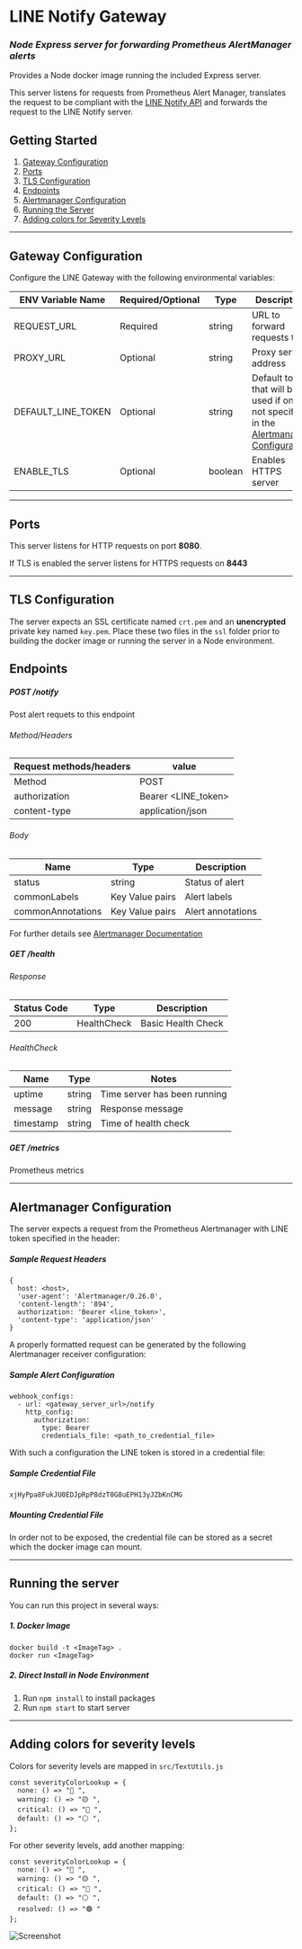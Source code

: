 # LINE Notify Gateway

### _Node Express server for forwarding Prometheus AlertManager alerts_

Provides a Node docker image running the included Express server.

This server listens for requests from Prometheus Alert Manager, translates the request to be compliant with the [LINE Notify API](https://notify-bot.line.me/doc/en/) and forwards the request to the LINE Notify server.

## Getting Started

1. [Gateway Configuration](#gateway-configuration)
2. [Ports](#ports)
3. [TLS Configuration](#tls-configuration)
4. [Endpoints](#endpoints)
5. [Alertmanager Configuration](#alertmanager-configuration)
6. [Running the Server](#running-the-server)
7. [Adding colors for Severity Levels](#adding-colors-for-severity-levels)

---

## Gateway Configuration

Configure the LINE Gateway with the following environmental variables:

| ENV Variable Name  | Required/Optional | Type    | Description                                                                                                              |
| ------------------ | ----------------- | ------- | ------------------------------------------------------------------------------------------------------------------------ |
| REQUEST_URL        | Required          | string  | URL to forward requests to                                                                                               |
| PROXY_URL          | Optional          | string  | Proxy server address                                                                                                     |
| DEFAULT_LINE_TOKEN | Optional          | string  | Default token that will be used if one is not specified in the [Alertmanager Configuration](#alertmanager-configuration) |
| ENABLE_TLS         | Optional          | boolean | Enables HTTPS server                                                                                                     |

---

## Ports

This server listens for HTTP requests on port **8080**.

If TLS is enabled the server listens for HTTPS requests on **8443**

---

## TLS Configuration

The server expects an SSL certificate named `crt.pem` and an **unencrypted** private key named `key.pem`. Place these two files in the `ssl` folder prior to building the docker image or running the server in a Node environment.

## Endpoints

##### POST /notify

Post alert requets to this endpoint

###### Method/Headers

| Request methods/headers | value               |
| ----------------------- | ------------------- |
| Method                  | POST                |
| authorization           | Bearer <LINE_token> |
| content-type            | application/json    |

###### Body

| Name              | Type            | Description       |
| ----------------- | --------------- | ----------------- |
| status            | string          | Status of alert   |
| commonLabels      | Key Value pairs | Alert labels      |
| commonAnnotations | Key Value pairs | Alert annotations |

For further details see [Alertmanager Documentation](https://prometheus.io/docs/alerting/latest/notifications/)

##### GET /health

###### Response

| Status Code | Type        | Description        |
| ----------- | ----------- | ------------------ |
| 200         | HealthCheck | Basic Health Check |

###### HealthCheck

| Name      | Type   | Notes                        |
| --------- | ------ | ---------------------------- |
| uptime    | string | Time server has been running |
| message   | string | Response message             |
| timestamp | string | Time of health check         |

##### GET /metrics

Prometheus metrics

---

## Alertmanager Configuration

The server expects a request from the Prometheus Alertmanager with LINE token specified in the header:

##### Sample Request Headers

```
{
  host: <host>,
  'user-agent': 'Alertmanager/0.26.0',
  'content-length': '894',
  authorization: 'Bearer <line_token>',
  'content-type': 'application/json'
}
```

A properly formatted request can be generated by the following Alertmanager receiver configuration:

##### Sample Alert Configuration

```
webhook_configs:
  - url: <gateway_server_url>/notify
    http_config:
      authorization:
        type: Bearer
        credentials_file: <path_to_credential_file>
```

With such a configuration the LINE token is stored in a credential file:

##### Sample Credential File

```
xjHyPpa8FukJU0EDJpRpP8dzT0G8uEPH13yJZbKnCMG
```

##### Mounting Credential File

In order not to be exposed, the credential file can be stored as a secret which the docker image can mount.

---

## Running the server

You can run this project in several ways:

##### 1. Docker Image

```
docker build -t <ImageTag> .
docker run <ImageTag>
```

##### 2. Direct Install in Node Environment

1.  Run `npm install` to install packages
2.  Run `npm start` to start server

---

<a name="add-colors"></a>

## Adding colors for severity levels

Colors for severity levels are mapped in `src/TextUtils.js`

```
const severityColorLookup = {
  none: () => "🔵 ",
  warning: () => "🟡 ",
  critical: () => "🔴 ",
  default: () => "⚪ ",
};
```

For other severity levels, add another mapping:

```
const severityColorLookup = {
  none: () => "🔵 ",
  warning: () => "🟡 ",
  critical: () => "🔴 ",
  default: () => "⚪ ",
  resolved: () => "🟢 "
};
```

![Screenshot](screenshot.png)
